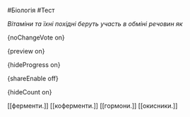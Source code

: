 #Біологія #Тест

*Вітаміни та їхні похідні беруть участь в обміні речовин як*

{noChangeVote on}

{preview on}

{hideProgress on}

{shareEnable off}

{hideCount on}

[[ферменти.]]
[[коферменти.]]
[[гормони.]]
[[окисники.]]
